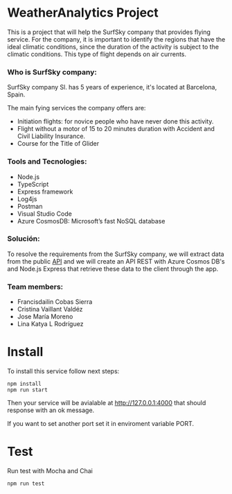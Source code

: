# WeatherAnalytics Project

This is a project that will help the SurfSky company that provides flying service. For the company, it is important to identify the regions that have the ideal climatic conditions, since the duration of the activity is subject to the climatic conditions. This type of flight depends on air currents.

### Who is SurfSky company:

SurfSky company Sl. has 5 years of experience, it's located at Barcelona, Spain.

The main fying services the company offers are:

- Initiation flights: for novice people who have never done this activity.
- Flight without a motor of 15 to 20 minutes duration with Accident and Civil Liability Insurance.
- Course for the Title of Glider

### Tools and Tecnologies:
- Node.js 
- TypeScript
- Express framework
- Log4js
- Postman
- Visual Studio Code
- Azure CosmosDB: Microsoft’s fast NoSQL database

### Solución:
To resolve the requirements from the SurfSky company, we will extract data from the public [API](https://openweathermap.org/api) and we will create an API REST with Azure Cosmos DB's and Node.js Express that retrieve these data to the client through the app. 

### Team members:
- Francisdailin Cobas Sierra
- Cristina Vaillant Valdéz
- Jose María Moreno
- Lina Katya L Rodríguez

# Install

To install this service follow next steps:
```
npm install
npm run start
```
Then your service will be avialable at http://127.0.0.1:4000 that should response with an ok message.

If you want to set another port set it in enviroment variable PORT.

# Test
Run test with Mocha and Chai
```
npm run test
```
